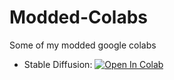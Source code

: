 # Modded-Colabs
Some of my modded google colabs

 - Stable Diffusion: [![Open In Colab](https://colab.research.google.com/assets/colab-badge.svg)](https://colab.research.google.com/github/FrostBird347/Modded-Colabs/blob/main/Modded_pharmapsychotic_Stable_Diffusion.ipynb)
